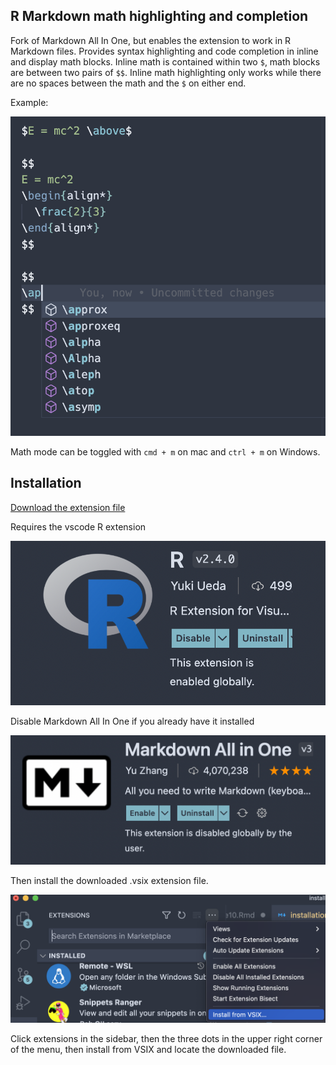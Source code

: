 ## R Markdown math highlighting and completion

Fork of Markdown All In One, but enables the extension to work
in R Markdown files. 
Provides syntax highlighting and code completion in inline and display
math blocks.
Inline math is contained within two `$`, math blocks
are between two pairs of `$$`.
Inline math highlighting only works while there are no spaces between the
math and the `$` on either end.

Example:

![Example](assets/installation_2022-04-26-22-24-25.png)

Math mode can be toggled with `cmd + m` on mac and 
`ctrl + m` on Windows.

## Installation

[Download the extension file](https://github.com/gustavkrist/vscode-markdown/raw/master/r-markdown-all-in-one-3.5.0.vsix)

Requires the vscode R extension

![Vscode R Extension](assets/installation_2022-04-26-22-19-14.png)

Disable Markdown All In One if you already have it installed

![Markdown All In One](assets/installation_2022-04-26-22-19-56.png)

Then install the downloaded .vsix extension file.

![Install from VSIX](assets/installation_2022-04-26-22-20-41.png)

Click extensions in the sidebar, then the three dots in the upper right
corner of the menu, then install from VSIX and locate the downloaded file.